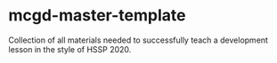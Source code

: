 # mcgd-master-template
Collection of all materials needed to successfully teach a development lesson in the style of HSSP 2020.
